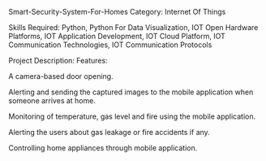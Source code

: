 Smart-Security-System-For-Homes
Category: Internet Of Things

Skills Required: Python, Python For Data Visualization, IOT Open Hardware Platforms, IOT Application Development, IOT Cloud Platform, IOT Communication Technologies, IOT Communication Protocols

Project Description:
Features:

A camera-based door opening.

Alerting and sending the captured images to the mobile application when someone arrives at home.

Monitoring of temperature, gas level and fire using the mobile application.

Alerting the users about gas leakage or fire accidents if any.

Controlling home appliances through mobile application.

